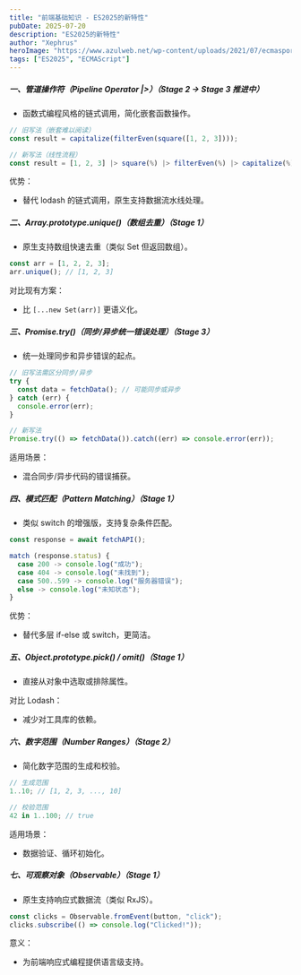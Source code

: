 ```yaml
---
title: "前端基础知识 - ES2025的新特性"
pubDate: 2025-07-20
description: "ES2025的新特性"
author: "Xephrus"
heroImage: "https://www.azulweb.net/wp-content/uploads/2021/07/ecmasport.jpeg"
tags: ["ES2025", "ECMAScript"]
---
```


##### 一、管道操作符（Pipeline Operator |>）（Stage 2 → Stage 3 推进中）

- 函数式编程风格的链式调用，简化嵌套函数操作。

```javascript
// 旧写法（嵌套难以阅读）
const result = capitalize(filterEven(square([1, 2, 3])));

// 新写法（线性流程）
const result = [1, 2, 3] |> square(%) |> filterEven(%) |> capitalize(%);
```

优势：

- 替代 lodash 的链式调用，原生支持数据流水线处理。

##### 二、Array.prototype.unique()（数组去重）（Stage 1）

- 原生支持数组快速去重（类似 Set 但返回数组）。

```javascript
const arr = [1, 2, 2, 3];
arr.unique(); // [1, 2, 3]
```

对比现有方案：

- 比 `[...new Set(arr)]` 更语义化。

##### 三、Promise.try()（同步/异步统一错误处理）（Stage 3）

- 统一处理同步和异步错误的起点。

```javascript
// 旧写法需区分同步/异步
try {
  const data = fetchData(); // 可能同步或异步
} catch (err) {
  console.error(err);
}

// 新写法
Promise.try(() => fetchData()).catch((err) => console.error(err));
```

适用场景：

- 混合同步/异步代码的错误捕获。

##### 四、模式匹配（Pattern Matching）（Stage 1）

- 类似 switch 的增强版，支持复杂条件匹配。

```javascript
const response = await fetchAPI();

match (response.status) {
  case 200 -> console.log("成功");
  case 404 -> console.log("未找到");
  case 500..599 -> console.log("服务器错误");
  else -> console.log("未知状态");
}
```

优势：

- 替代多层 if-else 或 switch，更简洁。

##### 五、Object.prototype.pick() / omit()（Stage 1）

- 直接从对象中选取或排除属性。

对比 Lodash：

- 减少对工具库的依赖。

##### 六、数字范围（Number Ranges）（Stage 2）

- 简化数字范围的生成和校验。

```javascript
// 生成范围
1..10; // [1, 2, 3, ..., 10]

// 校验范围
42 in 1..100; // true
```

适用场景：

- 数据验证、循环初始化。

##### 七、可观察对象（Observable）（Stage 1）

- 原生支持响应式数据流（类似 RxJS）。

```javascript
const clicks = Observable.fromEvent(button, "click");
clicks.subscribe(() => console.log("Clicked!"));
```

意义：

- 为前端响应式编程提供语言级支持。
